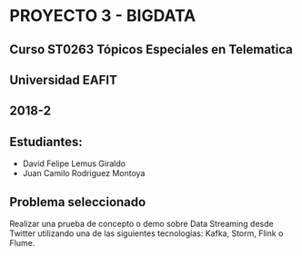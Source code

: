 # PROYECTO 3 - BIGDATA
## Curso ST0263 Tópicos Especiales en Telematica
## Universidad EAFIT
## 2018-2

## Estudiantes:
* David Felipe Lemus Giraldo
* Juan Camilo Rodriguez Montoya

## Problema seleccionado ##

Realizar una prueba de concepto o demo sobre Data Streaming desde Twitter utilizando una de las siguientes tecnologías: Kafka, Storm, Flink o Flume.